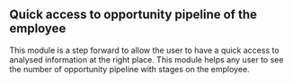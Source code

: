 Quick access to opportunity pipeline of the employee
----------------------------------------------------

This module is a step forward to allow the user to have a quick access to analysed information at the right place.
This module helps any user to see the number of opportunity pipeline with stages on the employee.
